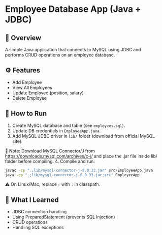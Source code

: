 # Employee Database App (Java + JDBC)

## 📌 Overview
A simple Java application that connects to MySQL using JDBC and performs CRUD operations on an employee database.

## ⚙️ Features
- Add Employee
- View All Employees
- Update Employee (position, salary)
- Delete Employee

## 🚀 How to Run
1. Create MySQL database and table (see `employees.sql`).
2. Update DB credentials in `EmployeeApp.java`.
3. Add MySQL JDBC driver in `lib/` folder (download from official MySQL site).

📌 Note: Download MySQL Connector/J from https://downloads.mysql.com/archives/c-j/ 
and place the .jar file inside lib/ folder before compiling.
4. Compile and run:
   ```bash
   javac -cp ".;lib/mysql-connector-j-8.0.33.jar" src/EmployeeApp.java
   java -cp ".;lib/mysql-connector-j-8.0.33.jar;src" EmployeeApp
   ```

   ⚠️ On Linux/Mac, replace `;` with `:` in classpath.

## 🎯 What I Learned
- JDBC connection handling
- Using PreparedStatement (prevents SQL Injection)
- CRUD operations
- Handling SQL exceptions
